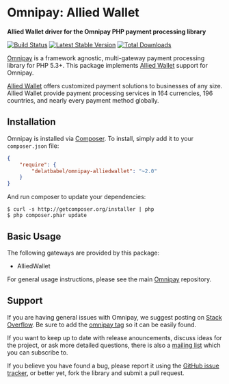 # Omnipay: Allied Wallet

**Allied Wallet driver for the Omnipay PHP payment processing library**

[![Build Status](https://travis-ci.org/thephpleague/omnipay-alliedwallet.png?branch=master)](https://travis-ci.org/thephpleague/omnipay-alliedwallet)
[![Latest Stable Version](https://poser.pugx.org/omnipay/alliedwallet/version.png)](https://packagist.org/packages/omnipay/alliedwallet)
[![Total Downloads](https://poser.pugx.org/omnipay/alliedwallet/d/total.png)](https://packagist.org/packages/omnipay/alliedwallet)

[Omnipay](https://github.com/thephpleague/omnipay) is a framework agnostic, multi-gateway payment
processing library for PHP 5.3+. This package implements [Allied Wallet](https://www.alliedwallet.com/) support for Omnipay.

[Allied Wallet](https://www.alliedwallet.com/) offers customized payment solutions to businesses of any size. Allied Wallet provide payment processing services in 164 currencies, 196 countries, and nearly every payment method globally.
 
## Installation

Omnipay is installed via [Composer](http://getcomposer.org/). To install, simply add it
to your `composer.json` file:

```json
{
    "require": {
        "delatbabel/omnipay-alliedwallet": "~2.0"
    }
}
```

And run composer to update your dependencies:

    $ curl -s http://getcomposer.org/installer | php
    $ php composer.phar update

## Basic Usage

The following gateways are provided by this package:

* AlliedWallet

For general usage instructions, please see the main [Omnipay](https://github.com/thephpleague/omnipay)
repository.

## Support

If you are having general issues with Omnipay, we suggest posting on
[Stack Overflow](http://stackoverflow.com/). Be sure to add the
[omnipay tag](http://stackoverflow.com/questions/tagged/omnipay) so it can be easily found.

If you want to keep up to date with release anouncements, discuss ideas for the project,
or ask more detailed questions, there is also a [mailing list](https://groups.google.com/forum/#!forum/omnipay) which
you can subscribe to.

If you believe you have found a bug, please report it using the [GitHub issue tracker](https://github.com/thephpleague/omnipay-alliedwallet/issues),
or better yet, fork the library and submit a pull request.
